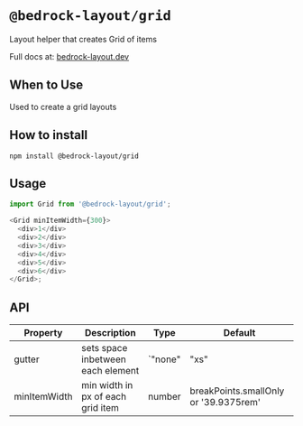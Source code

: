 # `@bedrock-layout/grid`

Layout helper that creates Grid of items

Full docs at: [bedrock-layout.dev](https://bedrock-layout.dev/)

## When to Use

Used to create a grid layouts

## How to install

`npm install @bedrock-layout/grid`

## Usage

```javascript
import Grid from '@bedrock-layout/grid';

<Grid minItemWidth={300}>
  <div>1</div>
  <div>2</div>
  <div>3</div>
  <div>4</div>
  <div>5</div>
  <div>6</div>
</Grid>;
```

## API

| Property     | Description                       | Type    | Default                               |
| ------------ | --------------------------------- | ------- | ------------------------------------- |
| gutter       | sets space inbetween each element | `"none" | "xs"                                  | "sm" | "md" | "lg" | "lg" | "xl" | "xxl"` | `lg` |
| minItemWidth | min width in px of each grid item | number  | breakPoints.smallOnly or '39.9375rem' |
